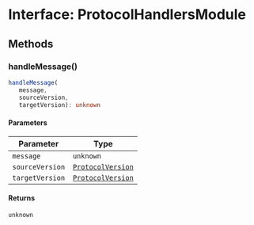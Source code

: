 # Interface: ProtocolHandlersModule

## Methods

### handleMessage()

```ts
handleMessage(
   message, 
   sourceVersion, 
   targetVersion): unknown
```

#### Parameters

| Parameter | Type |
| ------ | ------ |
| `message` | `unknown` |
| `sourceVersion` | [`ProtocolVersion`](../enumerations/protocol-version.md) |
| `targetVersion` | [`ProtocolVersion`](../enumerations/protocol-version.md) |

#### Returns

`unknown`
